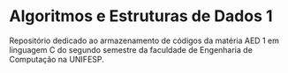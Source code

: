 # Algoritmos e Estruturas de Dados 1
Repositório dedicado ao armazenamento de códigos da matéria AED 1 em linguagem C do segundo semestre da faculdade de Engenharia de Computação na UNIFESP.
